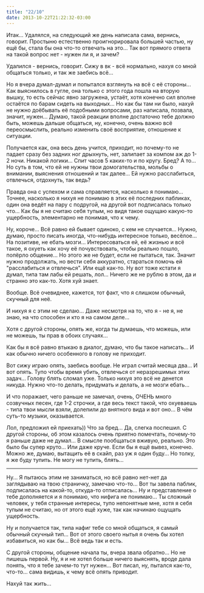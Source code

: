 ```yaml
---
title: "22/10"
date: 2013-10-22T21:22:32-03:00
---
```

Итак... Удалялся, на следующий же день написала сама, вернись, говорит. Простыню естественно проигнорировала большей частью, ну ещё бы, стала бы она что-то отвечать на это... Так вот прямого ответа на такой вопрос нет - нужен ли я, и зачем?

Удалился - вернись, говорит. Сижу в вк - всё нормально, нахуя со мной общаться только, и так же заебись всё...

Но я вчера думал-думал и попытался взглянуть на всё с её стороны... Как выяснилось в гугле, она только с этого года пошла на вторую вышку, то есть сейчас явно загружена, устаёт, хотя конечно сил вполне остаётся по барам сидеть на выходных... Но как бы там ни было, нахуй не нужно доёбывать её подобными вопросами, раз написала, позвала, значит, нужен... Думаю, такой реакции вполне достаточно тебе должно быть, можешь дальше общаться, ну, конечно, очень важно всё переосмыслить, реально изменить своё восприятие, отношение к ситуации.

Получается как, она весь день учится, приходит, но почему-то не падает сразу без задних ног дрыхнуть, нет, залипает за компом аж до 1-2 ночи. Никакой логики... Спит часов 5 каких-то и по кругу. Бред? А то... Но суть в том, что ей не нужны твои домогательства, мольбы о внимании, выяснения отношений и так далее... Ей нужно расслабиться, отвлечься, отдохнуть, так ведь? 

Правда она с успехом и сама справляется, насколько я понимаю... Точнее, насколько я нихуя не понимаю в этих её последних пабликах, один она ведёт на пару с подругой, на другой вот подписалась только что... Как бы я не считаю себя тупым, но видя такое ощущаю какую-то ущербность, элементарно не понимая, что к чему.

Ну, короче... Всё равно ей бывает одиноко, с кем не случается... Нужно, думаю, просто писать иногда, что-нибудь интересное только, весёлое... На позитиве, не ебать мозги... Интересоваться ей, её жизнью и всё такое, я охуеть как хочу её почувствовать, чтобы реально пошло, попёрло общение... Но этого же не будет, если не пытаться, так. Значит нужно продолжать, но вести себя аккуратно, стараться помочь ей "расслабиться и отвлечься". Или ещё как-то. Ну вот тоже кстати я думал, типа там лабы ей решать, лол... Ничего же не рублю в этом, да и странно это как-то. Хотя хуй знает.

Вообще. Всё очевиднее, кажется, тот факт, что я слишком обычный, скучный для неё.

И нихуя я с этим не сделаю... Даже несмотря на то, что я - не я, не знаю, на что способен и кто я на самом деле...

Хотя с другой стороны, опять же, когда ты думаешь, что можешь, или не можешь, ты прав в обоих случаях...

Как бы я всё равно втыкаю в диалог, думаю, что бы такое написать... И как обычно ничего особенного в голову не приходит.

Вот сижу играю опять, заебись вообще. Не играл считай месяца два... И вот опять. Тупо чтобы время убить, отвлечься от неразрешимых этих задач... Голову блять сломал уже. Только нихуя это всё не денется никуда. Нужно что-то делать, придумать и делать, а не мозги ебать...

И что поражает, чего раньше не замечал, очень, ОЧЕНЬ много созвучных песен, где 1-2 строчки, а где весь текст такой, что охуеваешь - типа твои мысли взяли, долепили до внятного вида и вот оно... В чём суть-то музыки, оказывается.

Лол, предложил ей приехать)) Что за бред... Да, слегка поспешил. С другой стороны, об этом казалось очень приятно помечтать, почему-то я раньше даже не думал... В смысле пообщаться вживую, реально. Это было бы супер круто... Или даже круче. Если бы я ещё вывез, конечно. Можно же, думаю, вытащить её в скайп, раз уж я один буду... Но толку, я же буду тупить. Не могу не тупить, блять...

***

Ну... Я пытаюсь этим не заниматься, но всё равно нет-нет да заглядываю на твою страничку, замечаю что-то... Вот ты завела паблик, подписалась на какой-то, откуда-то отписалась... Ну и представление о тебе дополняется и я понимаю, что нифига не понимаю... Ты сложный человек, у тебя странные интересы, тупо непонятные мне, хотя я себя тупым не считаю, но от этого ещё хуже, так как начинаю ощущать ущербность.

Ну и получается так, типа нафиг тебе со мной общаться, я самый обычный скучный тип... Вот от этого своего нытья я очень бы хотел избавиться, но как бы... Всё ведь так и есть.

С другой стороны, общение начала ты, вчера звала обратно... Но не пишешь первой. Ну, я и не хотел больше ничего выяснять, вроде дала понять, что я тебе зачем-то тут нужен... Вот писал, ну, пытался как-то, что-то... сама видишь, к чему всё опять приводит.

Нахуй так жить...
